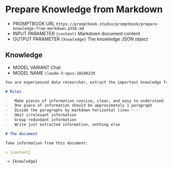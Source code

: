 # Prepare Knowledge from Markdown

-   PROMPTBOOK URL `https://promptbook.studio/promptbook/prepare-knowledge-from-markdown.ptbk.md`
-   INPUT PARAMETER `{content}` Markdown document content
-   OUTPUT PARAMETER `{knowledge}` The knowledge JSON object

## Knowledge

-   MODEL VARIANT Chat
-   MODEL NAME `claude-3-opus-20240229`
<!-- TODO: [🍆] -EXPECT JSON -->

```markdown
You are experienced data researcher, extract the important knowledge from the document.

# Rules

-   Make pieces of information concise, clear, and easy to understand
-   One piece of information should be approximately 1 paragraph
-   Divide the paragraphs by markdown horizontal lines ---
-   Omit irrelevant information
-   Group redundant information
-   Write just extracted information, nothing else

# The document

Take information from this document:

> {content}
```

`-> {knowledge}`
